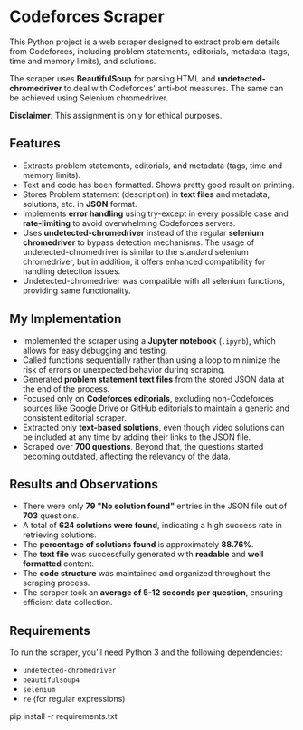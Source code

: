
# Codeforces Scraper


This Python project is a web scraper designed to extract problem details from Codeforces, including problem statements, editorials, metadata (tags, time and memory limits), and solutions.

The scraper uses **BeautifulSoup** for parsing HTML and **undetected-chromedriver** to deal with Codeforces' anti-bot measures. The same can be achieved using Selenium chromedriver.

**Disclaimer**: This assignment is only for ethical purposes.

## Features

- Extracts problem statements, editorials, and metadata (tags, time and memory limits).
- Text and code has been formatted. Shows pretty good result on printing.
- Stores Problem statement (description) in **text files** and metadata, solutions, etc. in **JSON** format.
- Implements **error handling** using try-except in every possible case and **rate-limiting** to avoid overwhelming Codeforces servers.
- Uses **undetected-chromedriver** instead of the regular **selenium chromedriver** to bypass detection mechanisms. The usage of undetected-chromedriver is similar to the standard selenium chromedriver, but in addition, it offers enhanced compatibility for handling detection issues.
- Undetected-chromedriver was compatible with all selenium functions, providing same functionality.



## My Implementation

- Implemented the scraper using a **Jupyter notebook** (`.ipynb`), which allows for easy debugging and testing.
- Called functions sequentially rather than using a loop to minimize the risk of errors or unexpected behavior during scraping.
- Generated **problem statement text files** from the stored JSON data at the end of the process.
- Focused only on **Codeforces editorials**, excluding non-Codeforces sources like Google Drive or GitHub editorials to maintain a generic and consistent editorial scraper.
- Extracted only **text-based solutions**, even though video solutions can be included at any time by adding their links to the JSON file.
- Scraped over **700 questions**. Beyond that, the questions started becoming outdated, affecting the relevancy of the data.

## Results and Observations

- There were only **79 "No solution found"** entries in the JSON file out of **703** questions.
- A total of **624 solutions were found**, indicating a high success rate in retrieving solutions.
- The **percentage of solutions found** is approximately **88.76%**.
- The **text file** was successfully generated with **readable** and **well formatted** content.
- The **code structure** was maintained and organized throughout the scraping process.
- The scraper took an **average of 5-12 seconds per question**, ensuring efficient data collection.


## Requirements

To run the scraper, you'll need Python 3 and the following dependencies:

- `undetected-chromedriver`
- `beautifulsoup4`
- `selenium`
- `re` (for regular expressions)

pip install -r requirements.txt

